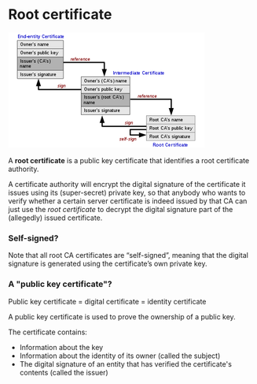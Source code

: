 # Root certificate

![Chain of trust diagram](/diagrams/chain-of-trust.png)

A **root certificate** is a public key certificate that identifies a root certificate authority.

A certificate authority will encrypt the digital signature of the certificate it issues using its (super-secret) private key, so that anybody who wants to verify whether a certain server certificate is indeed issued by that CA can just use the *root certificate* to decrypt the digital signature part of the (allegedly) issued certificate.

### Self-signed?

Note that all root CA certificates are “self-signed”, meaning that the digital signature is generated using the certificate’s own private key.

### A "public key certificate"?

Public key certificate = digital certificate = identity certificate

A public key certificate is used to prove the ownership of a public key.

The certificate contains:

- Information about the key
- Information about the identity of its owner (called the subject)
- The digital signature of an entity that has verified the certificate's contents (called the issuer)
